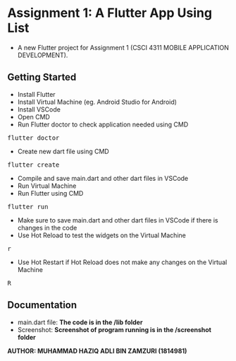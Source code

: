 # Assignment 1: A Flutter App Using List
- A new Flutter project for Assignment 1 (CSCI 4311 MOBILE APPLICATION DEVELOPMENT).
## Getting Started
- Install Flutter
- Install Virtual Machine (eg. Android Studio for Android)
- Install VSCode
- Open CMD
- Run Flutter doctor to check application needed using CMD
<pre>flutter doctor</pre>
- Create new dart file using CMD
<pre>flutter create</pre>
- Compile and save main.dart and other dart files in VSCode
- Run Virtual Machine
- Run Flutter using CMD
<pre>flutter run</pre>
- Make sure to save main.dart and other dart files in VSCode if there is changes in the code
- Use Hot Reload to test the widgets on the Virtual Machine
<pre>r</pre>
- Use Hot Restart if Hot Reload does not make any changes on the Virtual Machine
<pre>R</pre>
## Documentation
- main.dart file:
**The code is in the /lib folder**
- Screenshot:
**Screenshot of program running is in the /screenshot folder**

<strong>AUTHOR: MUHAMMAD HAZIQ ADLI BIN ZAMZURI (1814981)</strong>
